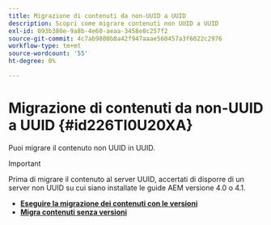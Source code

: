 ```yaml
---
title: Migrazione di contenuti da non-UUID a UUID
description: Scopri come migrare contenuti non UUID a UUID
exl-id: 093b380e-9a8b-4e60-aeaa-3458e8c257f2
source-git-commit: 4c7ab9800b8a42f947aaae560457a3f6022c2976
workflow-type: tm+mt
source-wordcount: '55'
ht-degree: 0%

---
```


# Migrazione di contenuti da non-UUID a UUID {#id226TI0U20XA}


Puoi migrare il contenuto non UUID in UUID.

>[!IMPORTANT]
>
> Prima di migrare il contenuto al server UUID, accertati di disporre di un server non UUID su cui siano installate le guide AEM versione 4.0 o 4.1.



* [**Eseguire la migrazione dei contenuti con le versioni**](./migrate-non-uuid-uuid-with-versions.md)
* [**Migra contenuti senza versioni**](./migrate-non-uuid-uuid-without-versions.md)



